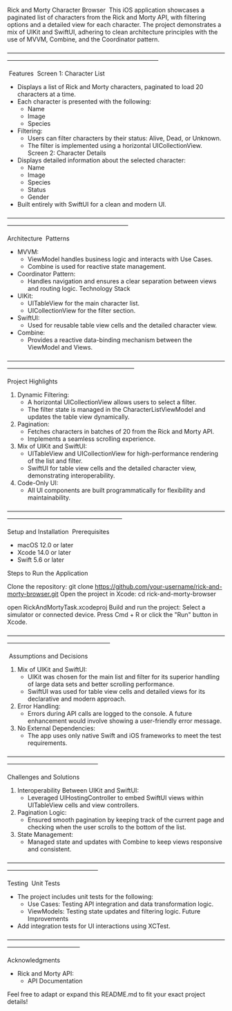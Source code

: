 Rick and Morty Character Browser 
This iOS application showcases a paginated list of characters from the Rick and Morty API, with filtering options and a detailed view for each character. The project demonstrates a mix of UIKit and SwiftUI, adhering to clean architecture principles with the use of MVVM, Combine, and the Coordinator pattern.

—————————————————————————————————————————————————————————————

 Features 
Screen 1: Character List
* Displays a list of Rick and Morty characters, paginated to load 20 characters at a time.
* Each character is presented with the following:
    * Name
    * Image
    * Species
* Filtering:
    * Users can filter characters by their status: Alive, Dead, or Unknown.
    * The filter is implemented using a horizontal UICollectionView.  
Screen 2: Character Details
* Displays detailed information about the selected character:
    * Name
    * Image
    * Species
    * Status
    * Gender
* Built entirely with SwiftUI for a clean and modern UI.

————————————————————————————————————————————————————————

Architecture 
Patterns
* MVVM:
    * ViewModel handles business logic and interacts with Use Cases.
    * Combine is used for reactive state management.
* Coordinator Pattern:
    * Handles navigation and ensures a clear separation between views and routing logic.
Technology Stack
* UIKit:
    * UITableView for the main character list.
    * UICollectionView for the filter section.
* SwiftUI:
    * Used for reusable table view cells and the detailed character view.
* Combine:
    * Provides a reactive data-binding mechanism between the ViewModel and Views.

—————————————————————————————————————————————————————————

Project Highlights 
1. Dynamic Filtering:
    * A horizontal UICollectionView allows users to select a filter.
    * The filter state is managed in the CharacterListViewModel and updates the table view dynamically.
2. Pagination:
    * Fetches characters in batches of 20 from the Rick and Morty API.
    * Implements a seamless scrolling experience.
3. Mix of UIKit and SwiftUI:
    * UITableView and UICollectionView for high-performance rendering of the list and filter.
    * SwiftUI for table view cells and the detailed character view, demonstrating interoperability.
4. Code-Only UI:
    * All UI components are built programmatically for flexibility and maintainability.  

———————————————————————————————————————————————————————

Setup and Installation 
Prerequisites
* macOS 12.0 or later
* Xcode 14.0 or later
* Swift 5.6 or later

Steps to Run the Application

Clone the repository:
git clone https://github.com/your-username/rick-and-morty-browser.git
Open the project in Xcode:
cd rick-and-morty-browser

open RickAndMortyTask.xcodeproj
Build and run the project:
Select a simulator or connected device.
Press Cmd + R or click the "Run" button in Xcode.

—————————————————————————————————————————————————————

 Assumptions and Decisions 
1. Mix of UIKit and SwiftUI:
    * UIKit was chosen for the main list and filter for its superior handling of large data sets and better scrolling performance.
    * SwiftUI was used for table view cells and detailed views for its declarative and modern approach.
2. Error Handling:
    * Errors during API calls are logged to the console. A future enhancement would involve showing a user-friendly error message.
3. No External Dependencies:
    * The app uses only native Swift and iOS frameworks to meet the test requirements.

———————————————————————————————————————————————————

Challenges and Solutions
1. Interoperability Between UIKit and SwiftUI:
    * Leveraged UIHostingController to embed SwiftUI views within UITableView cells and view controllers.
2. Pagination Logic:
    * Ensured smooth pagination by keeping track of the current page and checking when the user scrolls to the bottom of the list.
3. State Management:
    * Managed state and updates with Combine to keep views responsive and consistent.

———————————————————————————————————————————————————

Testing 
Unit Tests
* The project includes unit tests for the following:
    * Use Cases: Testing API integration and data transformation logic.
    * ViewModels: Testing state updates and filtering logic.
Future Improvements
* Add integration tests for UI interactions using XCTest.

————————————————————————————————————————————————

Acknowledgments 
* Rick and Morty API:
    * API Documentation

Feel free to adapt or expand this README.md to fit your exact project details!
